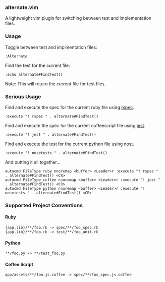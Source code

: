### alternate.vim

A lightweight vim plugin for switching between test and implementation files.

### Usage

Toggle between test and implmentation files:

```
:Alternate
```

Find the test for the current file:

```
:echo alternate#FindTest()
```

Note: This will return the current file for test files.

### Serious Usage

Find and execute the spec for the current ruby file using [rspec](https://github.com/rspec/rspec-core).

```
:execute "! rspec " . alternate#FindTest()
```

Find and execute the spec for the current coffeescript file using [jest](https://github.com/keithpitt/jest).

```
:execute "! jest " . alternate#FindTest()
```

Find and execute the test for the current python file using [nost](https://github.com/nose-devs/nose).

```
:execute "! nosetests " . alternate#FindTest()
```

And putting it all together...

```
autocmd FileType ruby nnoremap <buffer> <Leader>r :execute "! rspec " . alternate#FindTest() <CR>
autocmd FileType coffee nnoremap <buffer> <Leader>r :execute "! jest " . alternate#FindTest() <CR>
autocmd FileType python nnoremap <buffer> <Leader>r :execute "! nosetests " . alternate#FindTest() <CR>
```

### Supported Project Conventions

#### Ruby

```
{app,lib}/**/foo.rb -> spec/**/foo_spec.rb
{app,lib}/**/foo.rb -> test/**/foo_unit.rb
```

#### Python

```
**/foo.py -> **/test_foo.py
```

#### Coffee Script

```
app/assets/**/foo.js.coffee -> spec/**/foo_spec.js.coffee
```

